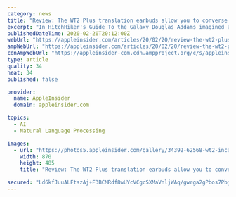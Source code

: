 ```yaml
---
category: news
title: "Review: The WT2 Plus translation earbuds allow you to converse with almost anyone with ease"
excerpt: "In HitchHiker's Guide To the Galaxy Douglas Addams imagined a future where an unusual species of fish would be able to live inside your ear and instantly translate any language, making language barriers a thing of the past. While we're not quite to Addams' vision of the Babel fish, TimeKettle's WT2 Plus AI-driven translation earbuds bring us ..."
publishedDateTime: 2020-02-20T20:12:00Z
webUrl: "https://appleinsider.com/articles/20/02/20/review-the-wt2-plus-translation-earbuds-allow-you-to-converse-with-almost-anyone-with-ease"
ampWebUrl: "https://appleinsider.com/articles/20/02/20/review-the-wt2-plus-translation-earbuds-allow-you-to-converse-with-almost-anyone-with-ease/amp/"
cdnAmpWebUrl: "https://appleinsider-com.cdn.ampproject.org/c/s/appleinsider.com/articles/20/02/20/review-the-wt2-plus-translation-earbuds-allow-you-to-converse-with-almost-anyone-with-ease/amp/"
type: article
quality: 34
heat: 34
published: false

provider:
  name: AppleInsider
  domain: appleinsider.com

topics:
  - AI
  - Natural Language Processing

images:
  - url: "https://photos5.appleinsider.com/gallery/34392-62568-wt2-incase-xl.jpg"
    width: 870
    height: 485
    title: "Review: The WT2 Plus translation earbuds allow you to converse with almost anyone with ease"

secured: "Ld6kfJuuALFtszAj+F3BCMRdf8wUYcVCgcSXMaVnljWAq/gwrga2gPbos7PbjEAzM4SarPKuT95epj5ZsXbB+JSo04M6Jdjuvv461IUHuBlodWGoCDQhveqovJePbIruAAhQXPoylzx5Y0anhn4rk6rl+5miBuV7q4rCng19QLzeA5r3JVPstSEO5H7b07Y33DfYzWHH6SDM+XSL8RpCXbOFh429a9LUE8LOkTr+nkAofuUpdWVypJQbO9MT/4lSLuES/+o546wHuf3UGWd93K8zYzCIgTld/hms9o7LPgI2Y4jS30qtdTYE9EkMj+BsqnsPKzDeQIE1w9emIsBqkXtx1L0d7PFo2C0KcWHaNZoBQwCSqjUhXJ8Q/Tgtpfp7z42HK5EDHgTjMVUPImbjgq6IPReGnJONbQeglFp/cnarkLeI/mthKWykacePrqda3E6rphD0T7Cb3oZzSoaA7SM7e5+uYE+7cxKtKOlg0hQ=;rsKAKaSZpFy9ldrlezGesA=="
---
```


